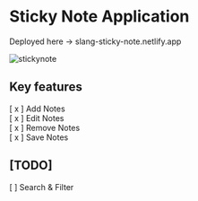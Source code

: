 Sticky Note Application
============================================================

Deployed here -> slang-sticky-note.netlify.app



![stickynote](https://user-images.githubusercontent.com/69422123/122508870-52b42280-d020-11eb-90e9-2c37b2020dff.gif)











## Key features

[ x ] Add Notes
<br/>
[ x ] Edit Notes
<br/>
[ x ] Remove Notes
<br/>
[ x ] Save Notes







## [TODO]

[  ] Search & Filter
